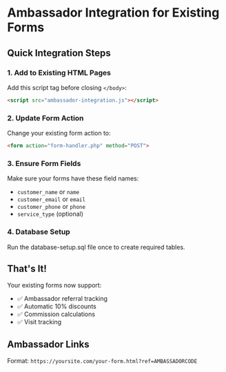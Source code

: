 # Ambassador Integration for Existing Forms

## Quick Integration Steps

### 1. Add to Existing HTML Pages
Add this script tag before closing `</body>`:
```html
<script src="ambassador-integration.js"></script>
```

### 2. Update Form Action
Change your existing form action to:
```html
<form action="form-handler.php" method="POST">
```

### 3. Ensure Form Fields
Make sure your forms have these field names:
- `customer_name` or `name`
- `customer_email` or `email` 
- `customer_phone` or `phone`
- `service_type` (optional)

### 4. Database Setup
Run the database-setup.sql file once to create required tables.

## That's It!
Your existing forms now support:
- ✅ Ambassador referral tracking
- ✅ Automatic 10% discounts
- ✅ Commission calculations
- ✅ Visit tracking

## Ambassador Links
Format: `https://yoursite.com/your-form.html?ref=AMBASSADORCODE`